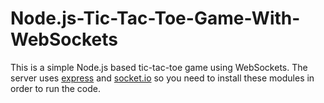 # Node.js-Tic-Tac-Toe-Game-With-WebSockets
This is a simple Node.js based tic-tac-toe game using WebSockets. The server uses <a href="http://expressjs.com/">express</a> and <a href="https://socket.io/">socket.io</a> so you need to install these modules in order to run the code.

